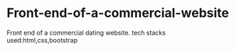 # Front-end-of-a-commercial-website
Front end of a commercial dating website.
tech stacks used:html,css,bootstrap
